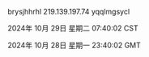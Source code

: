 brysjhhrhl 219.139.197.74 yqqlmgsycl

2024年 10月 29日 星期二 07:40:02 CST

2024年 10月 28日 星期一 23:40:02 GMT
